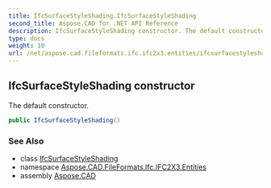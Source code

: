 ```yaml
---
title: IfcSurfaceStyleShading.IfcSurfaceStyleShading
second_title: Aspose.CAD for .NET API Reference
description: IfcSurfaceStyleShading constructor. The default constructor
type: docs
weight: 10
url: /net/aspose.cad.fileformats.ifc.ifc2x3.entities/ifcsurfacestyleshading/ifcsurfacestyleshading/
---
```

## IfcSurfaceStyleShading constructor

The default constructor.

```csharp
public IfcSurfaceStyleShading()
```

### See Also

* class [IfcSurfaceStyleShading](../)
* namespace [Aspose.CAD.FileFormats.Ifc.IFC2X3.Entities](../../ifcsurfacestyleshading/)
* assembly [Aspose.CAD](../../../)


